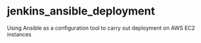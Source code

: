 # jenkins_ansible_deployment
Using Ansible as a configuration tool to carry out deployment on AWS EC2 instances
